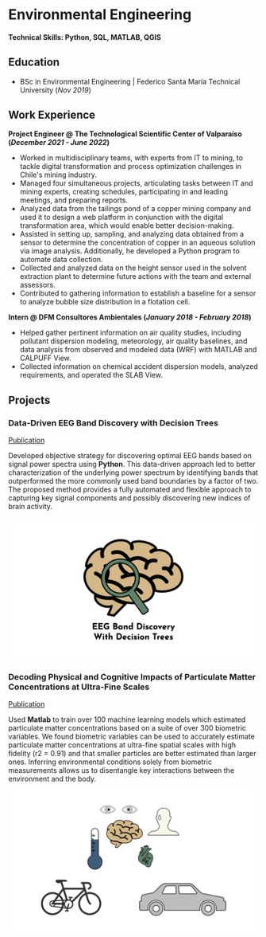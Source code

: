 # Environmental Engineering

#### Technical Skills: Python, SQL, MATLAB, QGIS

## Education 			        		
- BSc in Environmental Engineering | Federico Santa María Technical University (_Nov 2019_)

## Work Experience
**Project Engineer @ The Technological Scientific Center of Valparaíso (_December 2021 - June 2022_)**
- Worked in multidisciplinary teams, with experts from IT to mining, to tackle digital transformation and process optimization challenges in Chile's mining industry.
- Managed four simultaneous projects, articulating tasks between IT and mining experts, creating schedules, participating in and leading meetings, and preparing reports.
- Analyzed data from the tailings pond of a copper mining company and used it to design a web platform in conjunction with the digital transformation area, which would enable better decision-making.
- Assisted in setting up, sampling, and analyzing data obtained from a sensor to determine the concentration of copper in an aqueous solution via image analysis. Additionally, he developed a Python program to automate data collection.
- Collected and analyzed data on the height sensor used in the solvent extraction plant to determine future actions with the team and external assessors.
- Contributed to gathering information to establish a baseline for a sensor to analyze bubble size distribution in a flotation cell.

**Intern @ DFM Consultores Ambientales (_January 2018 - February 2018_)**
- Helped gather pertinent information on air quality studies, including pollutant dispersion modeling, meteorology, air quality baselines, and
data analysis from observed and modeled data (WRF) with MATLAB and CALPUFF View.
- Collected information on chemical accident dispersion models, analyzed requirements, and operated the SLAB View.

## Projects
### Data-Driven EEG Band Discovery with Decision Trees
[Publication](https://www.mdpi.com/1424-8220/22/8/3048)

Developed objective strategy for discovering optimal EEG bands based on signal power spectra using **Python**. This data-driven approach led to better characterization of the underlying power spectrum by identifying bands that outperformed the more commonly used band boundaries by a factor of two. The proposed method provides a fully automated and flexible approach to capturing key signal components and possibly discovering new indices of brain activity.

![EEG Band Discovery](/assets/img/eeg_band_discovery.jpeg)

### Decoding Physical and Cognitive Impacts of Particulate Matter Concentrations at Ultra-Fine Scales
[Publication](https://www.mdpi.com/1424-8220/22/11/4240)

Used **Matlab** to train over 100 machine learning models which estimated particulate matter concentrations based on a suite of over 300 biometric variables. We found biometric variables can be used to accurately estimate particulate matter concentrations at ultra-fine spatial scales with high fidelity (r2 = 0.91) and that smaller particles are better estimated than larger ones. Inferring environmental conditions solely from biometric measurements allows us to disentangle key interactions between the environment and the body.

![Bike Study](/assets/img/bike_study.jpeg)